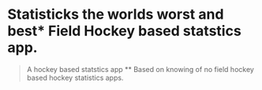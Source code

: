 # Statisticks the worlds worst and best* Field Hockey based statstics app.

> A hockey based statstics app
** Based on knowing of no field hockey based hockey statistics apps.

